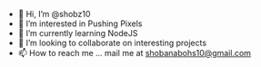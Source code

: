 - 👋 Hi, I’m @shobz10
- 👀 I’m interested in Pushing Pixels
- 🌱 I’m currently learning NodeJS
- 💞️ I’m looking to collaborate on interesting projects
- 📫 How to reach me ... mail me at shobanabohs10@gmail.com

<!---
shobz10/shobz10 is a ✨ special ✨ repository because its `README.md` (this file) appears on your GitHub profile.
You can click the Preview link to take a look at your changes.
--->
